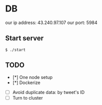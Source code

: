# DB
our ip address: 43.240.97.107
our port: 5984

## Start server
    $ ./start

## TODO
- [\*] One node setup
- [\*] Dockerize
- [ ] Avoid duplicate data: by tweet's ID
- [ ] Turn to cluster
